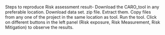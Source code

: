 Steps to reproduce Risk assessment result-
Download the CARO_tool in any preferable location.
Download data set. zip file. Extract them. 
Copy files from any one of the project in the same location as tool.
Run the tool.
Click on different buttons in the left panel (Risk exposure, Risk Measurement, Risk Mitigation) to observe the results.
